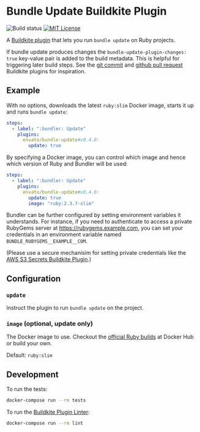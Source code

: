 # Bundle Update Buildkite Plugin

![Build status](https://badge.buildkite.com/3e169bf223b02ed62d3a3090e2ef78cb025e83076c33b694b5.svg?branch=master)
[![MIT License](https://img.shields.io/badge/License-MIT-brightgreen.svg)](LICENSE)

A [Buildkite plugin](https://buildkite.com/docs/agent/v3/plugins) that lets you
run `bundle update` on Ruby projects.

If bundle update produces changes the `bundle-update-plugin-changes: true`
key-value pair is added to the build metadata. This is helpful for triggering
later build steps. See the [git
commit](https://github.com/thedyrt/git-commit-buildkite-plugin) and [github
pull request](https://github.com/envato/github-pull-request-buildkite-plugin)
Buildkite plugins for inspiration.

## Example

With no options, downloads the latest `ruby:slim` Docker image, starts it up and runs `bundle update`:

```yml
steps:
  - label: ":bundler: Update"
    plugins:
      envato/bundle-update#v0.4.0:
        update: true
```

By specifying a Docker image, you can control which image and hence which version of Ruby and Bundler will be used:

```yml
steps:
  - label: ":bundler: Update"
    plugins:
      envato/bundle-update#v0.4.0:
        update: true
        image: "ruby:2.3.7-slim"
```

Bundler can be further configured by setting environment variables it
understands. For instance, if you need to authenticate to access a private
RubyGems server at https://rubygems.example.com, you can set your credentials in
an environment variable named `BUNDLE_RUBYGEMS__EXAMPLE__COM`.

(Please use a secure mechanisim for setting private credentials like the
[AWS S3 Secrets Buildkite Plugin](https://github.com/buildkite/elastic-ci-stack-s3-secrets-hooks#environment-variables).)


## Configuration

### `update`

Instruct the plugin to run `bundle update` on the project.

### `image` (optional, update only)

The Docker image to use. Checkout the [official Ruby
builds](https://hub.docker.com/_/ruby/) at Docker Hub or build your own.

Default: `ruby:slim`

## Development

To run the tests:

```sh
docker-compose run --rm tests
```

To run the [Buildkite Plugin Linter](https://github.com/buildkite-plugins/buildkite-plugin-linter):

```sh
docker-compose run --rm lint
```
